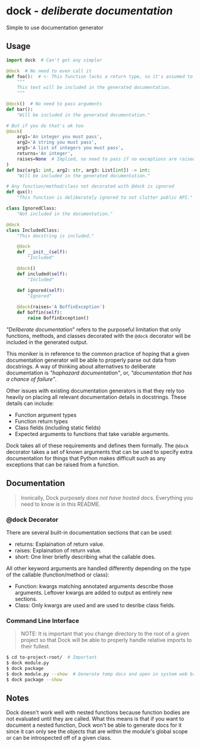 # dock - *deliberate documentation*

Simple to use documentation generator

## Usage

```python
import dock  # Can't get any simpler

@dock  # No need to even call it
def foo():  # <- This function lacks a return type, so it's assumed to be None
    """
    This text will be included in the generated documentation.
    """

@dock()  # No need to pass arguments
def bar():
    "Will be included in the generated documentation."

# But if you do that's ok too
@dock(
    arg1='An integer you must pass',
    arg2='A string you must pass',
    arg3='A list of integers you must pass',
    returns='An integer',
    raises=None  # Implied, no need to pass if no exceptions are raised
)
def baz(arg1: int, arg2: str, arg3: List[int]) -> int:
    "Will be included in the generated documentation."

# Any function/method/class not decorated with @dock is ignored
def qux():
    "This function is deliberately ignored to not clutter public API."

class IgnoredClass:
    "Not included in the documentation."

@dock
class IncludedClass:
    "This docstring is included."

    @dock
    def __init__(self):
        "Included"

    @dock()
    def included(self):
        "Included"

    def ignored(self):
        "Ignored"
    
    @dock(raises='A BoffinException')
    def boffin(self):
        raise BoffinException()
```

*"Deliberate documentation*" refers to the purposeful limitation that only
functions, methods, and classes decorated with the `@dock` decorator will be
included in the generated output.

This moniker is in reference to the common practice of hoping that a given
documentation generator will be able to properly parse out data from docstrings.
A way of thinking about alternatives to deliberate documentation is *"haphazard
documentation"*, or, *"documentation that has a chance of failure"*.

Other issues with existing documentation generators is that they rely too
heavily on placing all relevant documentation details in docstrings. These
details can include:

* Function argument types
* Function return types
* Class fields (including static fields)
* Expected arguments to functions that take variable arguments.

Dock takes all of these requirements and defines them formally. The `@dock`
decorator takes a set of known arguments that can be used to specify extra
documentation for things that Python makes difficult such as any exceptions that
can be raised from a function.

## Documentation

> Ironically, Dock purposely *does not have hosted docs*. Everything you need to
know is in this README.

### @dock Decorator

There are several built-in documentation sections that can be used:
* returns: Explaination of return value.
* raises: Explaination of return value.
* short: One liner briefly describing what the callable does.

All other keyword arguments are handled differently depending on the type of
the callable (function/method or class):
* Function: kwargs matching annotated arguments describe those arguments.
Leftover kwargs are added to output as entirely new sections.
* Class: Only kwargs are used and are used to desribe class fields.

### Command Line Interface

> NOTE: It is important that you change directory to the root of a given project
so that Dock will be able to properly handle relative imports to their fullest.

```bash
$ cd to-project-root/  # Important
$ dock module.py
$ dock package
$ dock module.py --show  # Generate temp docs and open in system web browser
$ dock package --show
```

## Notes

Dock doesn't work well with nested functions because function bodies are not
evaluated until they are called. What this means is that if you want to document
a nested function, Dock won't be able to generate docs for it since it can only
see the objects that are within the module's global scope or can be introspected
off of a given class.
